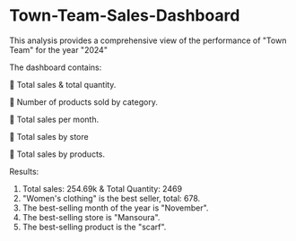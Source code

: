 # Town-Team-Sales-Dashboard
This analysis provides a comprehensive view of the performance of "Town Team" for the year "2024"

The dashboard contains:

 📌 Total sales & total quantity.
 
 📌 Number of products sold by category.
 
 📌 Total sales per month.
 
 📌 Total sales by store
 
 📌 Total sales by products.
 

Results:
1. Total sales: 254.69k & Total Quantity: 2469
2. "Women's clothing" is the best seller, total: 678.
3. The best-selling month of the year is "November".
4. The best-selling store is "Mansoura".
5. The best-selling product is the "scarf".
